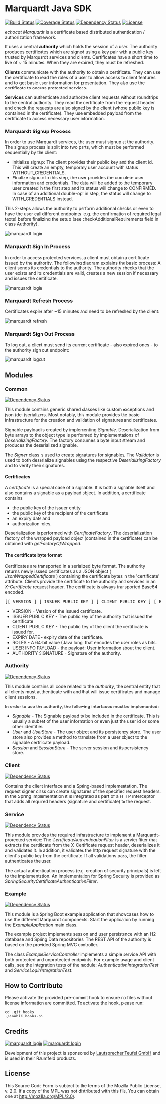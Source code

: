 # Marquardt Java SDK
[![Build Status](https://api.travis-ci.org/echocat/marquardt-java-sdk.svg?branch=master)](https://travis-ci.org/echocat/marquardt-java-sdk)
[![Coverage Status](https://coveralls.io/repos/echocat/marquardt-java-sdk/badge.svg?branch=master&service=github)](https://coveralls.io/github/echocat/marquardt-java-sdk?branch=master)
[![Dependency Status](https://www.versioneye.com/user/projects/55f2c1ced4d2040019000161/badge.svg?style=flat)](https://www.versioneye.com/user/projects/55f2c1ced4d2040019000161)
[![License](https://img.shields.io/badge/license-MPL%202.0-blue.svg)](http://mozilla.org/MPL/2.0/)

_echocat Marquardt_ is a certificate based distributed authentication / authorization framework.

It uses a central __authority__ which holds the session of a user. The authority produces certificates which are signed using a key pair with a public key trusted by Marquardt services and clients. Certificates have a short time to live of ~ 15 minutes. When they are expired, they must be refreshed.

__Clients__ communicate with the authority to obtain a certificate. They can use the certificate to read the roles of a user to allow access to client features and to get basic user information for presentation. They also use the certificate to access protected services.

__Services__ can authenticate and authorize client requests without roundtrips to the central authority. They read the certificate from the request header and check the requests are also signed by the client (whose public key is contained in the certificate). They use embedded payload from the certificate to access necessary user information.

### Marquardt Signup Process

In order to use Marquardt services, the user must signup at the authority. The signup process is split into two parts, which must be performed sequentially by the client:

- Initialize signup: The client provides their public key and the client id. This will create an empty, temporary user account with status WITHOUT_CREDENTIALS.
- Finalize signup: In this step, the user provides the complete user information and credentials. The data will be added to the temporary user created in the first step and
its status will change to CONFIRMED. In case of an additional double-opt in step, the status will change to WITH_CREDENTIALS instead.

This 2-steps allows the authority to perform additional checks or even to have the user call different endpoints (e.g. the confirmation of required legal texts) before finalizing
the setup (see checkAdditionalRequirements field in class Authority).

![marquardt login](docs/signup.png "Marquardt Signup")

### Marquardt Sign In Process

In order to access protected services, a client must obtain a certificate issued by the authority. The following diagram explains the basic process: A client sends its credentials to the authority. The authority checks that the user exists and its credentials are valid, creates a new session if necessary and issues the certificate.

![marquardt login](docs/login.png "Marquardt Login")

### Marquardt Refresh Process

Certificates expire after ~15 minutes and need to be refreshed by the client:

![marquardt refresh](docs/refresh.png "Marquardt Refresh")

### Marquardt Sign Out Process

To log out, a client must send its current certificate - also expired ones - to the authority sign out endpoint:

![marquardt logout](docs/logout.png "Marquardt Logout")

## Modules

### Common
[![Dependency Status](https://www.versioneye.com/user/projects/55f2c543d4d2040019000197/badge.svg?style=flat)](https://www.versioneye.com/user/projects/55f2c543d4d2040019000197)

This module contains generic shared classes like custom exceptions and json (de-)serializers. Most notably, this module provides the basic infrastructure for the creation and
validation of signatures and certificates.

Signable payload is created by implementing _Signable_. Deserialization from byte arrays to the object type is performed by implementations of _DeserializingFactory_.
The factory consumes a byte input stream and produces the deserialized signable.

The _Signer_ class is used to create signatures for signables. The _Validator_ is used to both deserialize signables using the respective _DeserializingFactory_ and to verify
their signatures.

#### Certificates

A _certificate_ is a special case of a signable: It is both a signable itself and also contains a signable as a payload object. In addition, a certificate contains

* the public key of the issuer entity
* the public key of the recipient of the certificate
* an expiry date and
* authorization roles.


Deserialization is performed with _CertificateFactory_. The deserialization factory of the wrapped payload object (contained in the certificate) can be obtained with
_getFactoryOfWrapped_.

#### The certificate byte format

Certificates are transported in a serialized byte format. The authority returns newly issued certificates as a JSON object ( _JsonWrappedCertificate_ ) containing the
certificate bytes in the 'certificate' attribute. Clients provide the certificate to the authority and services in an _X-Certificate_ request header. The certificate is always
transported Base64 encoded.

<pre>
[[ VERSION ] [ ISSUER PUBLIC KEY ] [ CLIENT PUBLIC KEY ] [ EXPIRY DATE ] [ ROLES ] [ USER INFO PAYLOAD ]]   [[ AUTHORITY SIGNATURE  ]]
</pre>

* VERSION - Version of the issued certificate.
* ISSUER PUBLIC KEY - The public key of the authority that issued the certificate
* CLIENT PUBLIC KEY - The public key of the client the certificate is issued for.
* EXPIRY DATE - expiry date of the certificate.
* ROLES - A 64-bit value (Java long) that encodes the user roles as bits.
* USER INFO PAYLOAD - the payload: User information about the client.
* AUTHORITY SIGNATURE - Signature of the authority.

### Authority
[![Dependency Status](https://www.versioneye.com/user/projects/55f2c44ad4d204001c00011d/badge.svg?style=flat)](https://www.versioneye.com/user/projects/55f2c44ad4d204001c00011d)

This module contains all code related to the _authority_, the central entity that all clients must authenticate with and that will issue certificates and manage client sessions.

In order to use the authority, the following interfaces must be implemented:

* _Signable_ - The Signable payload to be included in the certificate. This is usually a subset of the user information or even just the user id or some other identifier.
* _User_ and _UserStore_ - The user object and its persistency store. The user store also provides a method to translate from a user object to the signable certificate payload.
* _Session_ and _SessionStore_ - The server session and its persistency store.

### Client
[![Dependency Status](https://www.versioneye.com/user/projects/55f2c431d4d204001c000118/badge.svg?style=flat)](https://www.versioneye.com/user/projects/55f2c431d4d204001c000118)

Contains the client interface and a Spring-based implementation. The request signer class can create signatures of the specified request headers. In the Spring implementation it
is integrated as part of a HTTP interceptor that adds all required headers (signature and certificate) to the request.

### Service
[![Dependency Status](https://www.versioneye.com/user/projects/55f2c432d4d204001e0000c7/badge.svg?style=flat)](https://www.versioneye.com/user/projects/55f2c432d4d204001e0000c7)

This module provides the required infrastructure to implement a Marquardt-protected service: The _CertificateAuthenticationFilter_ is a servlet filter that extracts the certificate
from the X-Certificate request header, deserializes it and validates it. In addition, it validates the http request signature with the client's public key from the certificate. If all
validations pass, the filter authenticates the user.

The actual authentication process (e.g. creation of security principals) is left to the implementation. An implementation for Spring Security is provided as
_SpringSecurityCertificateAuthenticationFilter_.

### Example
[![Dependency Status](https://www.versioneye.com/user/projects/55f2c431d4d2040019000185/badge.svg?style=flat)](https://www.versioneye.com/user/projects/55f2c431d4d2040019000185)

This module is a Spring Boot example application that showcases how to use the different Marquardt components. Start the application by running the _ExampleApplication_ main class.

The example project implements session and user persistence with an H2 database and Spring Data repositories. The REST API of the authority is based on the provided Spring MVC controller.

The class _ExampleServiceController_ implements a simple service API with both protected and unprotected endpoints. For example usage and client calls, see the integration tests of the module:
_AuthenticationIntegrationTest_ and _ServiceLoginIntegrationTest_.

## How to Contribute

Please activate the provided pre-commit hook to ensure no files without license information are committed. To activate the hook, please run:

```
cd .git_hooks
./enable_hooks.sh
```

## Credits

[![marquardt login](docs/teufel-t.png "Teufel Logo")](https://teufelaudio.com) [![marquardt login](docs/raumfeld-logo.png "Raumfeld Logo")](https://raumfeld.com)

Development of this project is sponsored by [Lautsprecher Teufel GmbH](https://teufelaudio.com) and is used in their [Raumfeld products](https://raumfeld.com).


## License

This Source Code Form is subject to the terms of the Mozilla Public
License, v. 2.0. If a copy of the MPL was not distributed with this
file, You can obtain one at http://mozilla.org/MPL/2.0/.

